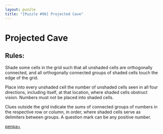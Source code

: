 ```yaml
---
layout: puzzle
title: "[Puzzle #96] Projected Cave"
---
```


# Projected Cave

## Rules:

Shade some cells in the grid such that all unshaded cells are orthogonally connected, and all orthogonally connected groups of shaded cells touch the edge of the grid.

Place into every unshaded cell the number of unshaded cells seen in all four directions, including itself, at that location, where shaded cells obstruct vision. Numbers must not be placed into shaded cells.

Clues outside the grid indicate the sums of connected groups of numbers in the respective row or column, in order, where shaded cells serve as delimiters between groups. A question mark can be any positive number. 

[penpa+](https://tinyurl.com/2d22kd2x)
